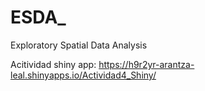 # ESDA_
Exploratory Spatial Data Analysis

Acitividad shiny app: https://h9r2yr-arantza-leal.shinyapps.io/Actividad4_Shiny/
